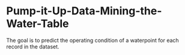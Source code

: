 # Pump-it-Up-Data-Mining-the-Water-Table
The goal is to predict the operating condition of a waterpoint for each record in the dataset.
